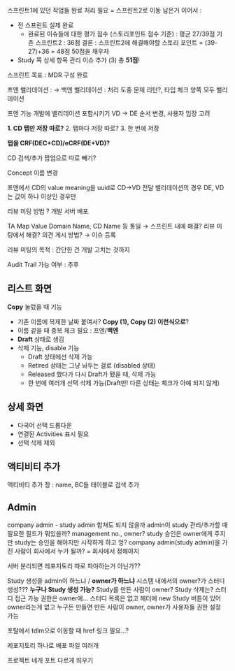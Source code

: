 스프린트1에 있던 작업들 완료 처리 필요 = 스프린트2로 이동
남은거 이어서 : 
- 전 스프린트 실제 완료
	- 완료된 이슈들에 대한 평가 점수 (스토리포인트 점수 기준) : 평균 27/39점
기존 스프린트2 : 36점
결론 : 스프린트2에 해결해야할 스토리 포인트 = (39-27)+36 = 48점
50점을 채우자
- Study 쪽 상세 항목 관리 이슈 추가 (3)
총 **51점**!

스프린트 목표 : MDR 구성 완료

프엔 밸리데이션 : 
→ 백엔 밸리데이션 : 처리 도중 문제 리턴?, 타입 체크
양쪽 모두 밸리데이션

프엔 기능 개발에 밸리데이션 포함시키기
VD -> DE 순서 변경, 사용자 입장 고려

**1. CD 탭만 저장 따로?**
2. 탭마다 저장 따로?
3. 한 번에 저장

**탭을 CRF(DEC+CD)/eCRF(DE+VD)?**

CD 검색/추가 팝업으로 따로 빼기?

Concept 이름 변경

프엔에서 CD의 value meaning을 uuid로 CD->VD 전달
밸리데이션의 경우 DE, VD는 값이 하나 이상인 경우만

리뷰 미팅 방법 ? 개발 서버 배포

TA Map
Value Domain Name, CD Name 등 통일
→ 스프린트 내에 해결? 리뷰 미팅에서 해결?
의견 게시 방법? → 이슈 등록

리뷰 미팅의 목적 : 간단한 건 개발 고치는 것까지

Audit Trail 가능 여부 : 추후

## 리스트 화면
**Copy** 눌렀을 때 기능
- 기존 이름에 복제한 날짜 붙여서? **Copy (1), Copy (2) 이런식으로**?
- 이름 같을 때 중복 체크 필요 : 프엔/**백엔**
- **Draft** 상태로 생김
- 삭제 기능, disable 기능
	- Draft 상태에선 삭제 가능
	- Retired 상태는 그냥 놔두는 걸로 (disabled 상태)
	- Released 했다가 다시 Draft가 됐을 때, 삭제 가능
	- 한 번에 여러개 선택 삭제 가능(Draft만! 다른 상태는 체크가 아예 되지 않게)

## 상세 화면
- 다국어 선택 드롭다운
- 연결된 Activities 표시 필요
- 선택 삭제 제외

## 액티비티 추가
액티비티 추가 창 : name, BC들 테이블로 검색 추가

## Admin
company admin - study admin 합쳐도 되지 않을까
admin이 study 관리/추가할 때 필요한 필드가 뭐있을까? management no., owner?
study 승인은 owner에게 주지만 study는 승인을 해야지만 시작하게 하고 엉?
company admin(study admin)을 가진 사람이 회사에서 누가 될까? = 회사에서 정해야지

서버 분리되면 레포지토리 따로 파야하는거 아닌가??

Study 생성을 admin이 하느냐 / **owner가 하느냐**
시스템 내에서의 owner?가 스터디 생성???
**누구나 Study 생성 가능?**
Study를 만든 사람이 owner? Study 삭제는?
스터디 접근 가능 권한은 owner에...
스터디 목록은 없고 헤더에 new Study 버튼이 있어
owner라는게 없고 누구든 만들면 만든 사람이 owner, owner가 사용자들 권한 설정 가능

포탈에서 tdlm으로 이동할 때 href 링크 필요...?

레포지토리 하나로 배포 파일 여러개

프로젝트 네개
포트 다르게 띄우기

